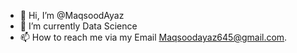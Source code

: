 - 👋 Hi, I’m @MaqsoodAyaz
- 🌱 I’m currently Data Science
- 📫 How to reach me via my Email Maqsoodayaz645@gmail.com.

<!---
MaqsoodAyaz6442/MaqsoodAyaz6442 is a ✨ special ✨ repository because its `README.md` (this file) appears on your GitHub profile.
You can click the Preview link to take a look at your changes.
--->
